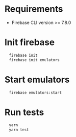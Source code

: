 # Requirements
- Firebase CLI version >= 7.8.0
# Init firebase
```cmd
  firebase init
  firebase init emulators
```
# Start emulators
```cmd
  firebase emulators:start
```
# Run tests
```cmd
  yarn
  yarn test
``` 